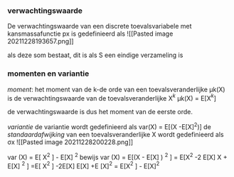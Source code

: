 ### verwachtingswaarde
De verwachtingswaarde van een discrete toevalsvariabele met kansmassafunctie px is gedefinieerd als
![[Pasted image 20211228193657.png]]

als deze som bestaat, dit is als S een eindige verzameling is

### momenten en variantie
*moment*: het moment van de k-de orde van een toevalsveranderlijke µk(X) is de verwachtingswaarde van de toevalsveranderlijke X$^k$
µk(X) = E[X$^k$]

de verwachtingswaarde is dus het moment van de eerste orde.

*variantie* de variantie wordt gedefinieerd als 
var(X) = E[(X -E[X]$^2$)]
de *standaardafwijking* van een toevalsveranderlijke X wordt gedefinieerd als σx
![[Pasted image 20211228200228.png]]

var (X) = E[ X$^2$ ] - E[X] $^2$
bewijs
var (X) = E[(X - E[X] ) $^2$ ] = E[X$^2$  -2 E[X] X + E[X]  $^2$ ]
=E[ X$^2$ ] -2E[X] E[X] +E [X]$^2$ = E[X$^2$ ] - E[X]$^2$ 